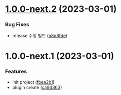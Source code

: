 # [1.0.0-next.2](https://github.com/jl917/vite-plugin-jsx-remove-attrs/compare/v1.0.0-next.1...v1.0.0-next.2) (2023-03-01)


### Bug Fixes

* release 수정 빌드 ([b8e8fde](https://github.com/jl917/vite-plugin-jsx-remove-attrs/commit/b8e8fde6972f67225b755186f70b8453b363581f))

# 1.0.0-next.1 (2023-03-01)


### Features

* init project ([fbea2b1](https://github.com/jl917/vite-plugin-jsx-remove-attrs/commit/fbea2b1e7774a738aad804d6d73fb31f60885bc9))
* plugin create ([ca94363](https://github.com/jl917/vite-plugin-jsx-remove-attrs/commit/ca943631ecebc926a145d2feb61e7e02ff7b02d6))
